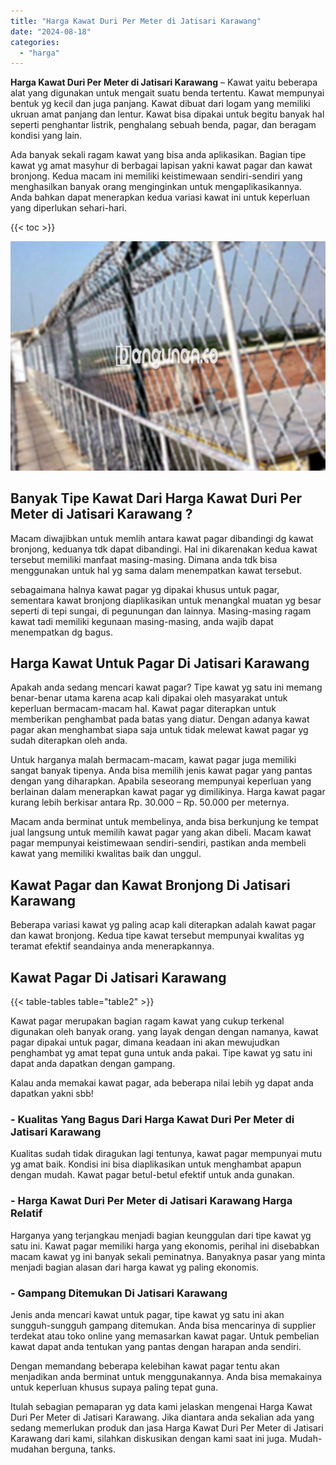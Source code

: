 ```yaml
---
title: "Harga Kawat Duri Per Meter di Jatisari Karawang"
date: "2024-08-18"
categories: 
  - "harga"
---
```


**Harga Kawat Duri Per Meter di Jatisari Karawang** – Kawat yaitu beberapa alat yang digunakan untuk mengait suatu benda tertentu. Kawat mempunyai bentuk yg kecil dan juga panjang. Kawat dibuat dari logam yang memiliki ukruan amat panjang dan lentur. Kawat bisa dipakai untuk begitu banyak hal seperti penghantar listrik, penghalang sebuah benda, pagar, dan beragam kondisi yang lain.

Ada banyak sekali ragam kawat yang bisa anda aplikasikan. Bagian tipe kawat yg amat masyhur di berbagai lapisan yakni kawat pagar dan kawat bronjong. Kedua macam ini memiliki keistimewaan sendiri-sendiri yang menghasilkan banyak orang menginginkan untuk mengaplikasikannya. Anda bahkan dapat menerapkan kedua variasi kawat ini untuk keperluan yang diperlukan sehari-hari.

{{< toc >}}

![Harga Kawat Duri Per Meter di Jatisari Karawang](/images/jual-kawat-murah52.png)

## Banyak Tipe Kawat Dari Harga Kawat Duri Per Meter di Jatisari Karawang ?

Macam diwajibkan untuk memlih antara kawat pagar dibandingi dg kawat bronjong, keduanya tdk dapat dibandingi. Hal ini dikarenakan kedua kawat tersebut memiliki manfaat masing-masing. Dimana anda tdk bisa menggunakan untuk hal yg sama dalam menempatkan kawat tersebut.

sebagaimana halnya kawat pagar yg dipakai khusus untuk pagar, sementara kawat bronjong diaplikasikan untuk menangkal muatan yg besar seperti di tepi sungai, di pegunungan dan lainnya. Masing-masing ragam kawat tadi memiliki kegunaan masing-masing, anda wajib dapat menempatkan dg bagus.

## Harga Kawat Untuk Pagar Di Jatisari Karawang

Apakah anda sedang mencari kawat pagar? Tipe kawat yg satu ini memang benar-benar utama karena acap kali dipakai oleh masyarakat untuk keperluan bermacam-macam hal. Kawat pagar diterapkan untuk memberikan penghambat pada batas yang diatur. Dengan adanya kawat pagar akan menghambat siapa saja untuk tidak melewat kawat pagar yg sudah diterapkan oleh anda.

Untuk harganya malah bermacam-macam, kawat pagar juga memiliki sangat banyak tipenya. Anda bisa memilih jenis kawat pagar yang pantas dengan yang diharapkan. Apabila seseorang mempunyai keperluan yang berlainan dalam menerapkan kawat pagar yg dimilikinya. Harga kawat pagar kurang lebih berkisar antara Rp. 30.000 – Rp. 50.000 per meternya.

Macam anda berminat untuk membelinya, anda bisa berkunjung ke tempat jual langsung untuk memilih kawat pagar yang akan dibeli. Macam kawat pagar mempunyai keistimewaan sendiri-sendiri, pastikan anda membeli kawat yang memiliki kwalitas baik dan unggul.

## Kawat Pagar dan Kawat Bronjong Di Jatisari Karawang

Beberapa variasi kawat yg paling acap kali diterapkan adalah kawat pagar dan kawat bronjong. Kedua tipe kawat tersebut mempunyai kwalitas yg teramat efektif seandainya anda menerapkannya.

## Kawat Pagar Di Jatisari Karawang

{{< table-tables table="table2" >}}

Kawat pagar merupakan bagian ragam kawat yang cukup terkenal digunakan oleh banyak orang. yang layak dengan dengan namanya, kawat pagar dipakai untuk pagar, dimana keadaan ini akan mewujudkan penghambat yg amat tepat guna untuk anda pakai. Tipe kawat yg satu ini dapat anda dapatkan dengan gampang.

Kalau anda memakai kawat pagar, ada beberapa nilai lebih yg dapat anda dapatkan yakni sbb!

### \- Kualitas Yang Bagus Dari Harga Kawat Duri Per Meter di Jatisari Karawang

Kualitas sudah tidak diragukan lagi tentunya, kawat pagar mempunyai mutu yg amat baik. Kondisi ini bisa diaplikasikan untuk menghambat apapun dengan mudah. Kawat pagar betul-betul efektif untuk anda gunakan.

### \- Harga Kawat Duri Per Meter di Jatisari Karawang Harga Relatif

Harganya yang terjangkau menjadi bagian keunggulan dari tipe kawat yg satu ini. Kawat pagar memiliki harga yang ekonomis, perihal ini disebabkan macam kawat yg ini banyak sekali peminatnya. Banyaknya pasar yang minta menjadi bagian alasan dari harga kawat yg paling ekonomis.

### \- Gampang Ditemukan Di Jatisari Karawang

Jenis anda mencari kawat untuk pagar, tipe kawat yg satu ini akan sungguh-sungguh gampang ditemukan. Anda bisa mencarinya di supplier terdekat atau toko online yang memasarkan kawat pagar. Untuk pembelian kawat dapat anda tentukan yang pantas dengan harapan anda sendiri.

Dengan memandang beberapa kelebihan kawat pagar tentu akan menjadikan anda berminat untuk menggunakannya. Anda bisa memakainya untuk keperluan khusus supaya paling tepat guna.

Itulah sebagian pemaparan yg data kami jelaskan mengenai Harga Kawat Duri Per Meter di Jatisari Karawang. Jika diantara anda sekalian ada yang sedang memerlukan produk dan jasa Harga Kawat Duri Per Meter di Jatisari Karawang dari kami, silahkan diskusikan dengan kami saat ini juga. Mudah-mudahan berguna, tanks.
